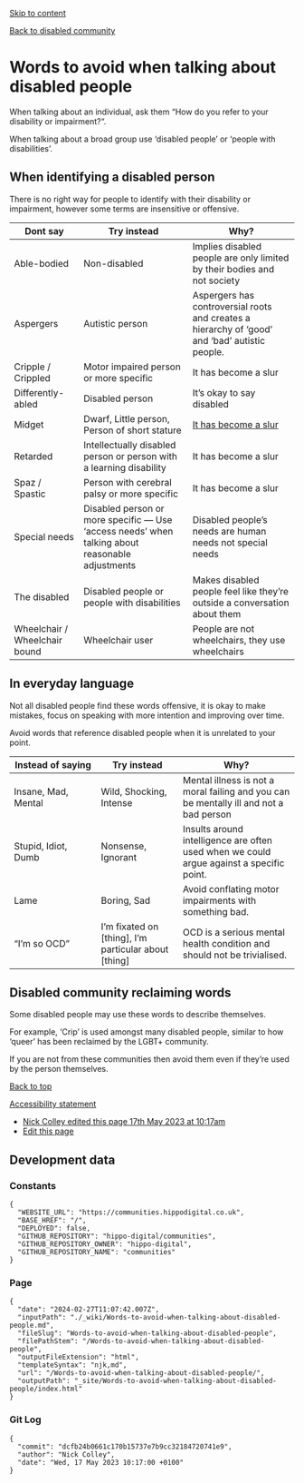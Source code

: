 [Skip to content](#content)

[](/)

[Back to disabled community](/Disabled-Community)

# Words to avoid when talking about disabled people

When talking about an individual, ask them “How do you refer to your disability or impairment?“.

When talking about a broad group use ‘disabled people’ or ‘people with disabilities’.

## When identifying a disabled person

There is no right way for people to identify with their disability or impairment, however some terms are insensitive or offensive.

| Dont say                      | Try instead                                                                                     | Why?                                                                                           |
| ----------------------------- | ----------------------------------------------------------------------------------------------- | ---------------------------------------------------------------------------------------------- |
| Able-bodied                   | Non-disabled                                                                                    | Implies disabled people are only limited by their bodies and not society                       |
| Aspergers                     | Autistic person                                                                                 | Aspergers has controversial roots and creates a hierarchy of ‘good’ and ‘bad’ autistic people. |
| Cripple / Crippled            | Motor impaired person or more specific                                                          | It has become a slur                                                                           |
| Differently-abled             | Disabled person                                                                                 | It’s okay to say disabled                                                                      |
| Midget                        | Dwarf, Little person, Person of short stature                                                   | [It has become a slur](https://www.lpaonline.org/the-m-word)                                   |
| Retarded                      | Intellectually disabled person or person with a learning disability                             | It has become a slur                                                                           |
| Spaz / Spastic                | Person with cerebral palsy or more specific                                                     | It has become a slur                                                                           |
| Special needs                 | Disabled person or more specific — Use ‘access needs’ when talking about reasonable adjustments | Disabled people’s needs are human needs not special needs                                      |
| The disabled                  | Disabled people or people with disabilities                                                     | Makes disabled people feel like they’re outside a conversation about them                      |
| Wheelchair / Wheelchair bound | Wheelchair user                                                                                 | People are not wheelchairs, they use wheelchairs                                               |

## In everyday language

Not all disabled people find these words offensive, it is okay to make mistakes, focus on speaking with more intention and improving over time.

Avoid words that reference disabled people when it is unrelated to your point.

| Instead of saying   | Try instead                                            | Why?                                                                                     |
| ------------------- | ------------------------------------------------------ | ---------------------------------------------------------------------------------------- |
| Insane, Mad, Mental | Wild, Shocking, Intense                                | Mental illness is not a moral failing and you can be mentally ill and not a bad person   |
| Stupid, Idiot, Dumb | Nonsense, Ignorant                                     | Insults around intelligence are often used when we could argue against a specific point. |
| Lame                | Boring, Sad                                            | Avoid conflating motor impairments with something bad.                                   |
| “I’m so OCD”        | I’m fixated on \[thing], I’m particular about \[thing] | OCD is a serious mental health condition and should not be trivialised.                  |

## Disabled community reclaiming words

Some disabled people may use these words to describe themselves.

For example, ‘Crip’ is used amongst many disabled people, similar to how ‘queer’ has been reclaimed by the LGBT+ community.

If you are not from these communities then avoid them even if they’re used by the person themselves.

[Back to top](#top)

[Accessibility statement](/Accessibility/)

* [Nick Colley edited this page 17th May 2023 at 10:17am](https://github.com/hippo-digital/communities/wiki/Words-to-avoid-when-talking-about-disabled-people/_compare/dcfb24b0661c170b15737e7b9cc32184720741e9?diff=unified)
* [Edit this page](https://github.com/hippo-digital/communities/wiki/Words-to-avoid-when-talking-about-disabled-people/_edit)

## Development data

### Constants

```
{
  "WEBSITE_URL": "https://communities.hippodigital.co.uk",
  "BASE_HREF": "/",
  "DEPLOYED": false,
  "GITHUB_REPOSITORY": "hippo-digital/communities",
  "GITHUB_REPOSITORY_OWNER": "hippo-digital",
  "GITHUB_REPOSITORY_NAME": "communities"
}
```

### Page

```
{
  "date": "2024-02-27T11:07:42.007Z",
  "inputPath": "./_wiki/Words-to-avoid-when-talking-about-disabled-people.md",
  "fileSlug": "Words-to-avoid-when-talking-about-disabled-people",
  "filePathStem": "/Words-to-avoid-when-talking-about-disabled-people",
  "outputFileExtension": "html",
  "templateSyntax": "njk,md",
  "url": "/Words-to-avoid-when-talking-about-disabled-people/",
  "outputPath": "_site/Words-to-avoid-when-talking-about-disabled-people/index.html"
}
```

### Git Log

```
{
  "commit": "dcfb24b0661c170b15737e7b9cc32184720741e9",
  "author": "Nick Colley",
  "date": "Wed, 17 May 2023 10:17:00 +0100"
}
```
